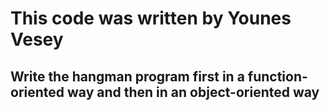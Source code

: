 # This code was written by Younes Vesey

## Write the hangman program first in a function-oriented way and then in an object-oriented way
